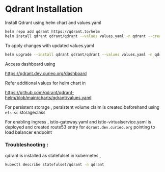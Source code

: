 # Qdrant Installation

Install Qdrant using helm chart and values.yaml

```bash
helm repo add qdrant https://qdrant.to/helm
helm install qdrant qdrant/qdrant --values values.yaml -n qdrant --create-namespace

```

To apply changes with updated values.yaml

```bash
helm upgrade --install qdrant qdrant/qdrant --values values.yaml -n qdrant

```

Access dashboard using 

https://qdrant.dev.curieo.org/dashboard


Refer additional values for helm chart in 

https://github.com/qdrant/qdrant-helm/blob/main/charts/qdrant/values.yaml 


For persistent storage , persistent volume claim is created beforehand using `efs-sc` storageclass

For enabling ingress , istio-gateway.yaml and istio-virtualservice.yaml is deployed and created route53 entry for `dqrant.dev.curieo.org` pointing to load balancer endpoint


### Troubleshooting :

qdrant is installed as statefulset in kubernetes , 

```bash
kubectl describe statefulset/qdrant -n qdrant

```